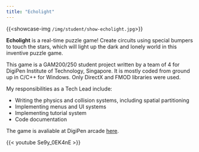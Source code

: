```yaml
---
title: "Echolight"
---
```


{{<showcase-img `/img/student/show-echolight.jpg`>}}

**Echolight** is a real-time puzzle game! Create circuits using special bumpers to touch the stars, which will light up the dark and lonely world in this inventive puzzle game.
   
This game is a GAM200/250 student project written by a team of 4 for DigiPen Institute of Technology, Singapore. It is mostly coded from ground up in C/C++ for Windows. Only DirectX and FMOD libraries were used.
              
My responsibilities as a Tech Lead include:
* Writing the physics and collision systems, including spatial partitioning
* Implementing menus and UI systems
* Implementing tutorial system
* Code documentation 

The game is avaliable at DigiPen arcade [here](https://arcade.digipen.edu/games/echolight).


{{< youtube Se9y_0EK4nE >}}
